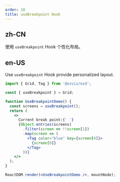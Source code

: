 ```yaml
---
order: 10
title: useBreakpoint Hook
---
```


## zh-CN

使用 `useBreakpoint` Hook 个性化布局。

## en-US

Use `useBreakpoint` Hook provide personalized layout.

```jsx
import { Grid, Tag } from '@ezviz/ezd';

const { useBreakpoint } = Grid;

function UseBreakpointDemo() {
  const screens = useBreakpoint();
  return (
    <>
      Current break point:{' '}
      {Object.entries(screens)
        .filter(screen => !!screen[1])
        .map(screen => (
          <Tag color="blue" key={screen[0]}>
            {screen[0]}
          </Tag>
        ))}
    </>
  );
}

ReactDOM.render(<UseBreakpointDemo />, mountNode);
```
